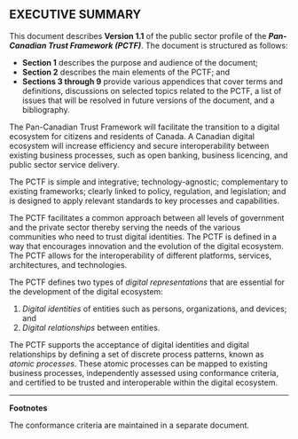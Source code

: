 

<a name="sec0"></a>

<div class="breaker"></div>

## EXECUTIVE SUMMARY

This document describes **Version 1.1** of the public sector profile of the **_Pan-Canadian Trust Framework (PCTF)_**. The document is structured as follows:
* **Section 1** describes the purpose and audience of the document;
* **Section 2** describes the main elements of the PCTF; and
* **Sections 3 through 9** provide various appendices that cover terms and definitions, discussions on selected topics related to the PCTF, a list of issues that will be resolved in future versions of the document, and a bibliography.

The Pan-Canadian Trust Framework will facilitate the transition to a digital ecosystem for citizens and residents of Canada. A Canadian digital ecosystem will increase efficiency and secure interoperability between existing business processes, such as open banking, business licencing, and public sector service delivery.

The PCTF is simple and integrative; technology-agnostic; complementary to existing frameworks; clearly linked to policy, regulation, and legislation; and is designed to apply relevant standards to key processes and capabilities.

The PCTF facilitates a common approach between all levels of government and the private sector thereby serving the needs of the various communities who need to trust digital identities. The PCTF is defined in a way that encourages innovation and the evolution of the digital ecosystem. The PCTF allows for the interoperability of different platforms, services, architectures, and technologies.

The PCTF defines two types of *digital representations* that are essential for the development of the digital ecosystem:
1. *Digital identities* of entities such as persons, organizations, and devices; and
2. *Digital relationships* between entities.

The PCTF supports the acceptance of digital identities and digital relationships by defining a set of discrete process patterns, known as *atomic processes*. These atomic processes can be mapped to existing business processes, independently assessed using conformance criteria<sup id="fnr-conformanceCriteria1"><a href="#fn-conformanceCriteria1" class="fnote"></a></sup>, and certified to be trusted and interoperable within the digital ecosystem.

---
**Footnotes**

<a name="fn-conformanceCriteria1" href="#fnr-conformanceCriteria1" class="fn"></a>
The conformance criteria are maintained in a separate document.
